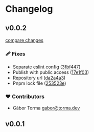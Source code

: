 # Changelog


## v0.0.2

[compare changes](https://github.com/gabortorma/mwm-nitro-plugin-template/compare/v0.0.1...v0.0.2)

### 🩹 Fixes

- Separate eslint config ([3fbf447](https://github.com/gabortorma/mwm-nitro-plugin-template/commit/3fbf447))
- Publish with public access ([17e1f03](https://github.com/gabortorma/mwm-nitro-plugin-template/commit/17e1f03))
- Repository url ([da2a4a3](https://github.com/gabortorma/mwm-nitro-plugin-template/commit/da2a4a3))
- Pnpm lock file ([253523e](https://github.com/gabortorma/mwm-nitro-plugin-template/commit/253523e))

### ❤️ Contributors

- Gábor Torma <gabor@torma.dev>

## v0.0.1

